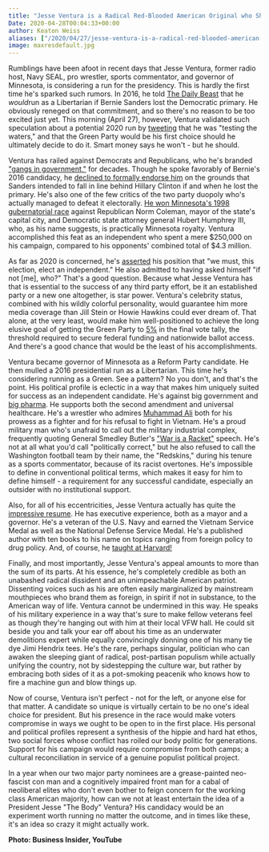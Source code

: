 ```yaml
---
title: "Jesse Ventura is a Radical Red-Blooded American Original who Should Absolutely Run for President"
Date: 2020-04-28T00:04:33+00:00
author: Keaton Weiss
aliases: ["/2020/04/27/jesse-ventura-is-a-radical-red-blooded-american-original-who-should-absolutely-run-for-president"]
image: maxresdefault.jpg
---
```


Rumblings have been afoot in recent days that Jesse Ventura, former radio host, Navy SEAL, pro wrestler, sports commentator, and governor of Minnesota, is considering a run for the presidency. This is hardly the first time he's sparked such rumors. In 2016, he told [The Daily Beast](https://www.thedailybeast.com/jesse-ventura-ill-run-for-president-if-bernie-sanders-loses) that he *would*run as a Libertarian if Bernie Sanders lost the Democratic primary. He obviously reneged on that commitment, and so there's no reason to be too excited just yet. This morning (April 27), however, Ventura validated such speculation about a potential 2020 run by [tweeting](https://twitter.com/GovJVentura/status/1254783039642595330?ref_src=twsrc%5Egoogle%7Ctwcamp%5Eserp%7Ctwgr%5Etweet) that he was "testing the waters," and that the Green Party would be his first choice should he ultimately decide to do it. Smart money says he won't - but he should.

Ventura has railed against Democrats and Republicans, who he's branded ["gangs in government,"](https://www.amazon.com/DemoCRIPS-ReBLOODlicans-More-Gangs-Government/dp/1616084480) for decades. Though he spoke favorably of Bernie's 2016 candidacy, he [declined to formally endorse him](http://www.ora.tv/politicking/2016/7/22/jesse-ventura-on-how-bernie-sanders-killed-his-own-movement) on the grounds that Sanders intended to fall in line behind Hillary Clinton if and when he lost the primary. He's also one of the few critics of the two party duopoly who's actually managed to defeat it electorally. [He won Minnesota's 1998 gubernatorial race](https://www.washingtonpost.com/wp-srv/politics/campaigns/keyraces98/stories/ventura110498.htm) against Republican Norm Coleman, mayor of the state's capital city, and Democratic state attorney general Hubert Humphrey III, who, as his name suggests, is practically Minnesota royalty. Ventura accomplished this feat as an independent who spent a mere $250,000 on his campaign, compared to his opponents' combined total of $4.3 million.

As far as 2020 is concerned, he's [asserted](https://www.youtube.com/watch?v=7fBA4aQk96k) his position that "we must, this election, elect an independent." He also admitted to having asked himself "if not [me], who?" That's a good question. Because what Jesse Ventura has that is essential to the success of any third party effort, be it an established party or a new one altogether, is star power. Ventura's celebrity status, combined with his wildly colorful personality, would guarantee him more media coverage than Jill Stein or Howie Hawkins could ever dream of. That alone, at the very least, would make him well-positioned to achieve the long elusive goal of getting the Green Party to [5%](https://www.cnbc.com/2016/10/27/why-5-for-the-green-party-is-a-win-for-america-jill-stein-commentary.html) in the final vote tally, the threshold required to secure federal funding and nationwide ballot access. And there's a good chance that would be the least of his accomplishments.

Ventura became governor of Minnesota as a Reform Party candidate. He then mulled a 2016 presidential run as a Libertarian. This time he's considering running as a Green. See a pattern? No you don't, and that's the point. His political profile is eclectic in a way that makes him uniquely suited for success as an independent candidate. He's against big government and [big pharma](https://www.youtube.com/watch?v=26tJkjIVviw). He supports both the second amendment and universal healthcare. He's a wrestler who admires [Muhammad Ali](https://www.youtube.com/watch?v=tDPjE9Sg7to) both for his prowess as a fighter and for his refusal to fight in Vietnam. He's a proud military man who's unafraid to call out the military industrial complex, frequently quoting General Smedley Butler's ["War is a Racket"](https://www.simonandschuster.com/books/War-Is-a-Racket/Smedley-Darlington-Butler/9781626361058) speech. He's not at all what you'd call "politically correct," but he also refused to call the Washington football team by their name, the "Redskins," during his tenure as a sports commentator, because of its racist overtones. He's impossible to define in conventional political terms, which makes it easy for him to define himself - a requirement for any successful candidate, especially an outsider with no institutional support.

Also, for all of his eccentricities, Jesse Ventura actually has quite the [impressive resume](https://thefederalist.com/2020/04/24/five-reasons-jesse-ventura-is-more-qualified-than-stacey-abrams-to-be-president/). He has executive experience, both as a mayor and a governor. He's a veteran of the U.S. Navy and earned the Vietnam Service Medal as well as the National Defense Service Medal. He's a published author with ten books to his name on topics ranging from foreign policy to drug policy. And, of course, he [taught at Harvard!](https://iop.harvard.edu/fellows/jesse-ventura)

Finally, and most importantly, Jesse Ventura's appeal amounts to more than the sum of its parts. At his essence, he's completely credible as both an unabashed radical dissident and an unimpeachable American patriot. Dissenting voices such as his are often easily marginalized by mainstream mouthpieces who brand them as foreign, in spirit if not in substance, to the American way of life. Ventura cannot be undermined in this way. He speaks of his military experience in a way that's sure to make fellow veterans feel as though they're hanging out with him at their local VFW hall. He could sit beside you and talk your ear off about his time as an underwater demolitions expert while equally convincingly donning one of his many tie dye Jimi Hendrix tees. He's the rare, perhaps singular, politician who can awaken the sleeping giant of radical, post-partisan populism while actually unifying the country, not by sidestepping the culture war, but rather by embracing both sides of it as a pot-smoking peacenik who knows how to fire a machine gun and blow things up.

Now of course, Ventura isn't perfect - not for the left, or anyone else for that matter. A candidate so unique is virtually certain to be no one's ideal choice for president. But his presence in the race would make voters compromise in ways we ought to be open to in the first place. His personal and political profiles represent a synthesis of the hippie and hard hat ethos, two social forces whose conflict has roiled our body politic for generations. Support for his campaign would require compromise from both camps; a cultural reconciliation in service of a genuine populist political project.

In a year when our two major party nominees are a grease-painted neo-fascist con man and a cognitively impaired front man for a cabal of neoliberal elites who don't even bother to feign concern for the working class American majority, how can we not at least entertain the idea of a President Jesse "The Body" Ventura? His candidacy would be an experiment worth running no matter the outcome, and in times like these, it's an idea so crazy it might actually work.

**Photo: Business Insider, YouTube**
